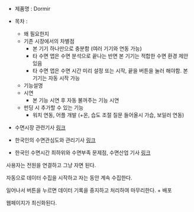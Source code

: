 - 제품명 : Dormir
- 목차 :
  - 왜 필요한지
  - 기존 시장에서의 차별점
    - 본 기기 하나만으로 충분함 (여러 기기와 연동 가능)
    - 타 수면 앱은 수면 분석으로 끝나는 반면 본 기기는 적합한 수면 환경 제안 있음
    - 타 수면 앱은 수면 시간 미리 설정 또는 시작, 끝을 버튼을 눌러 해야함. 본 기기는 자동 시작 가능
  - 기능설명
  - 시연
    - 본 기능 시연 후 자동 불꺼주는 기능 시연
  - 펀딩 시 추가할 수 있는 기능
    - 워치 연동, 어플 개발 (+온, 습도 조절 질문 들어올시 가습, 보일러 연동)

 - 수면시장 관련기사 [링크](http://magazine.hankyung.com/apps/news?popup=0&nid=01&c1=1003&nkey=2014030500952000381&mode=sub_view)
 - 한국인의 수면관심도와 관리기사 [링크](https://jhealthmedia.joins.com/article/article_view.asp?pno=20220#none)
 - 한국인 수면시간 최하위와 수면부족 문제점, 수면산업 기사 [링크](http://techm.kr/bbs/board.php?bo_table=article&wr_id=4010)



사용자는 전원을 연결하고 그냥 자면 된다.

자동으로 데이터 수집을 시작하고 자는 동안 계속 수집한다.

일어나서 버튼을 누르면 데이터 기록을 중지하고 처리하여 마무리한다. + 배포

웹페이지가 최신화된다.

